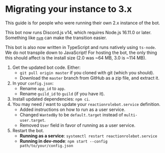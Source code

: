# Migrating your instance to 3.x

This guide is for people who were running their own 2.x instance of the bot.

This bot now runs Discord.js v14, which requires Node.js 16.11.0 or later.
Something like [`nvm`](https://github.com/nvm-sh/nvm) can make the transition
easier.

This bot is also now written in TypeScript and runs natively using `ts-node`.
We do not transpile down to JavaScript! For hosting the bot, the only thing this
should affect is the install size (2.0 was ~64 MB, 3.0 is ~114 MB).

1. Get the updated bot code. Either:
    - `git pull origin master` if you cloned with git (which you should).
    - Download the `master` branch from GitHub as a zip file, and extract it.
1. In your `config.json`:
    - Rename `app_id` to `app`.
    - Rename `guild_id` to `guild` (if you have it).
1. Install updated dependencies: `npm ci`.
1. You may need / want to update your `reactionrolebot.service` definition.
    - Added instructions on how to run as a user service.
    - Changed `WantedBy` to be `default.target` instead of `multi-user.target`.
    - Removed `User` field in favor of running as a user service.
1. Restart the bot.
    - **Running as a service**: `systemctl restart reactionrolebot.service`
    - **Running in dev-mode**: `npm start --config path/to/your/config.json`
